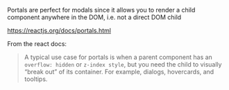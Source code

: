 Portals are perfect for modals
since it allows you to render a child component
anywhere in the DOM, i.e. not a direct DOM child


https://reactjs.org/docs/portals.html

From the react docs:

> A typical use case for portals is when a parent component has an 
> `overflow: hidden` or `z-index style`, but you need the child to visually “break out” of its container.
> For example, dialogs, hovercards, and tooltips. 

